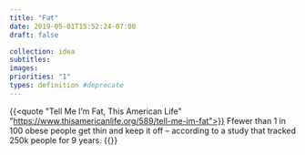 ```yaml
---
title: "Fat"
date: 2019-05-01T15:52:24-07:00
draft: false

collection: idea
subtitles:
images:
priorities: "1"
types: definition #deprecate
---
```


{{<quote "Tell Me I’m Fat, This American Life" "https://www.thisamericanlife.org/589/tell-me-im-fat">}}
Ffewer than 1 in 100 obese people get thin and keep it off – according to a study that tracked 250k people for 9 years.
{{</quote>}}
